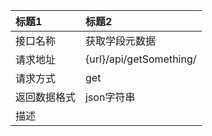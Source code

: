 
|标题1|标题2|       
|:--|:--|
|接口名称| 获取学段元数据
| 请求地址      |   {url}/api/getSomething/
| 请求方式      | get
|返回数据格式|json字符串
|描述|      
